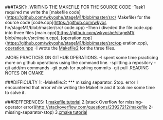 ###TASK1:
.WRITING THE MAKEFILE FOR THE SOURCE CODE
 -Task1 required me write the [makefile code](https://github.com/wkyoshe/stageM1/blob/master/src/
  Makefile) for the source code [code.cpp](https://github.com/wkyos   he/stageM1/blob/master/src/    code.cpp)
 -Then i diveded the file code.cpp into three files [main.cpp](https://github.com/wkyoshe/stageM1/    blob/master/src/main.cpp), [operation.cpp](https://github.com/wkyoshe/stageM1/blob/master/src/op   eration.cpp), [operation.hpp](https://github.com/wkyoshe/stageM1/blob/master/src/operation.hpp)
 -I wrote the  [Makefile2](https://github.com/wkyoshe/stageM1/blob/master/src/Makefile2) for the 
   three files.

.MORE PRACTICES ON GITHUB OPERATIONS.
 -I spent some time practicing more on github operations using the command line.
    -splitting a repository
    -git add/rm commands
    -git push for pushing commits
    -git pull
.READING NOTES ON CMAKE

###DIFFICULTY 1:
-Makefile:2: *** missing separator. Stop. error
 I encountered that error while writing the Makefile and it took me some time to solve it.

###REFFERENCES:
 1.[makefile tutorial](http://gl.developpez.com/tutoriel/outil/makefile/)
 2.[stack Overflow for missing-operator error](http://stackoverflow.com/questions/23927212/makefile   2-missing-separator-stop)
 3.[cmake tutorial](http://www.cmake.org/cmake-tutorial/)
